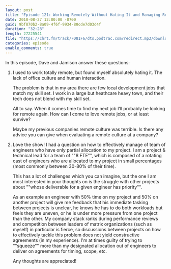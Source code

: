 ```yaml
---
layout: post
title: "Episode 121: Working Remotely Without Hating It and Managing Rotating Engineers"
date: 2018-08-27 12:00:00 -0700
guid: 9bf870b2-8a09-4f6f-9934-80cde7d03d4f
duration: "32:28"
length: 27225541
file: "https://chrt.fm/track/FD81F6/dts.podtrac.com/redirect.mp3/download.softskills.audio/sse-121.mp3"
categories: episode
enable_comments: true
---
```


In this episode, Dave and Jamison answer these questions:

1.  I used to work totally remote, but found myself absolutely hating it. The lack of office culture and human interaction.

    The problem is that in my area there are few local development jobs that match my skill set. I work in a large but heathcare heavy town, and their tech does not blend with my skill set.
 
    All to say. When it comes time to find my next job I’ll probably be looking for remote again. How can I come to love remote jobs, or at least survive?
 
    Maybe my previous companies remote culture was terrible. Is there any advice you can give when evaluating a remote culture at a company?

2. Love the show! I had a question on how to effectively manage of team of engineers who have only partial allocation to my project. I am a project & technical lead for a team of ""8 FTE"", which is composed of a rotating cast of engineers who are allocated to my project in small percentages (most commonly between 30-80% of their time).

   This has a lot of challenges which you can imagine, but the one I am most interested in your thoughts on is the struggle with other projects about ""whose deliverable for a given engineer has priority"".
   
   As an example an engineer with 50% time on my project and 50% on another project will give me feedback that his immediate tasking between projects is unclear, he knows he has to do both workloads but feels they are uneven, or he is under more pressure from one project than the other. My company stack ranks during performance reviews and competition between leaders of matrix organizations (such as myself) in particular is fierce, so discussions between projects on how to effectively tackle this problem does not yield constructive agreements (in my experience). I'm at times guilty of trying to ""squeeze"" more than my designated allocation out of engineers to deliver on agreements for timing, scope, etc.
   
   Any thoughts are appreciated!

